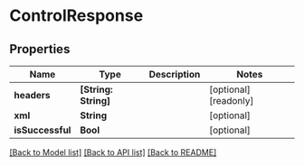 # ControlResponse

## Properties
Name | Type | Description | Notes
------------ | ------------- | ------------- | -------------
**headers** | **[String: String]** |  | [optional] [readonly] 
**xml** | **String** |  | [optional] 
**isSuccessful** | **Bool** |  | [optional] 

[[Back to Model list]](../README.md#documentation-for-models) [[Back to API list]](../README.md#documentation-for-api-endpoints) [[Back to README]](../README.md)


